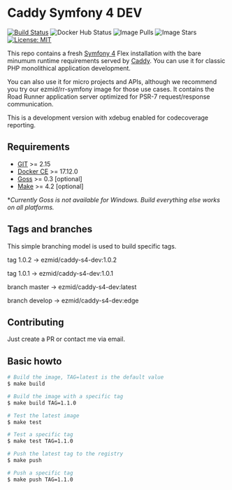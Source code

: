# Caddy Symfony 4 DEV

[![Build Status](https://travis-ci.org/ezmid/caddy-s4-dev.svg?branch=master)](https://travis-ci.org/ezmid/caddy-s4-dev)
![Docker Hub Status](https://img.shields.io/docker/cloud/build/ezmid/caddy-s4-dev.svg)
![Image Pulls](https://img.shields.io/docker/pulls/ezmid/caddy-s4-dev.svg)
![Image Stars](https://img.shields.io/docker/stars/ezmid/caddy-s4-dev.svg)
[![License: MIT](https://img.shields.io/badge/License-MIT-green.svg)](https://opensource.org/licenses/MIT)

This repo contains a fresh [Symfony 4](https://symfony.com/) Flex installation with the bare minumum runtime requirements served by [Caddy](https://caddyserver.com/). You can use it for classic PHP monolithical application development.

You can also use it for micro projects and APIs, although we recommend you try
our ezmid/rr-symfony image for those use cases. It contains the Road Runner
application server optimized for PSR-7 request/response communication.

This is a development version with xdebug enabled for codecoverage reporting.

## Requirements

- [GIT](https://git-scm.com/) >= 2.15
- [Docker CE](https://www.docker.com/) >= 17.12.0
- [Goss](https://github.com/aelsabbahy/goss) >= 0.3 [optional]
- [Make](https://www.gnu.org/software/make/) >= 4.2 [optional]

**Currently Goss is not available for Windows. Build everything else works on all platforms.*


## Tags and branches

This simple branching model is used to build specific tags.

tag 1.0.2 -> ezmid/caddy-s4-dev:1.0.2

tag 1.0.1 -> ezmid/caddy-s4-dev:1.0.1

branch master -> ezmid/caddy-s4-dev:latest

branch develop -> ezmid/caddy-s4-dev:edge


## Contributing

Just create a PR or contact me via email.


## Basic howto
```sh
# Build the image, TAG=latest is the default value
$ make build

# Build the image with a specific tag
$ make build TAG=1.1.0

# Test the latest image
$ make test

# Test a specific tag
$ make test TAG=1.1.0

# Push the latest tag to the registry
$ make push

# Push a specific tag
$ make push TAG=1.1.0

```

